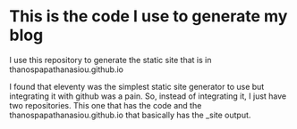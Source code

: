 # This is the code I use to generate my blog

I use this repository to generate the static site that is in thanospapathanasiou.github.io

I found that eleventy was the simplest static site generator to use but integrating it with github was a pain. So, instead of integrating it, I just have two repositories. This one that has the code and the thanospapathanasiou.github.io that basically has the _site output.
